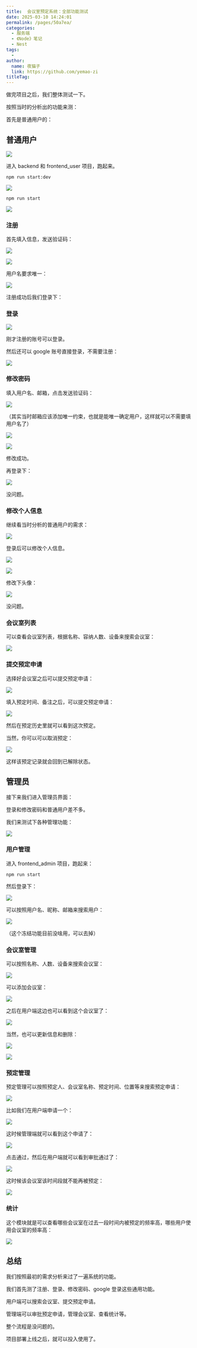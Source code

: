 ```yaml
---
title:  会议室预定系统：全部功能测试
date: 2025-03-10 14:24:01
permalink: /pages/50a7ea/
categories:
  - 服务端
  - 《Node》笔记
  - Nest
tags:
  - 
author: 
  name: 夜猫子
  link: https://github.com/yemao-zi
titleTag: 
---
```

做完项目之后，我们整体测试一下。

按照当时的分析出的功能来测：

首先是普通用户的：

## 普通用户

![](https://p6-juejin.byteimg.com/tos-cn-i-k3u1fbpfcp/906d4fbf82004b8d98db97b4fcf85086~tplv-k3u1fbpfcp-watermark.image?)

进入 backend 和 frontend_user 项目，跑起来。

```
npm run start:dev
```
![](https://p6-juejin.byteimg.com/tos-cn-i-k3u1fbpfcp/3f4784bdb1a04eb6b1e7a508959031a7~tplv-k3u1fbpfcp-jj-mark:0:0:0:0:q75.image#?w=2152&h=1072&s=638868&e=png&b=181818)

```
npm run start
```
![](https://p6-juejin.byteimg.com/tos-cn-i-k3u1fbpfcp/60145470bf694af5975acc50b4e53ba1~tplv-k3u1fbpfcp-jj-mark:0:0:0:0:q75.image#?w=1406&h=600&s=102634&e=png&b=181818)

### 注册

首先填入信息，发送验证码：

![](https://p3-juejin.byteimg.com/tos-cn-i-k3u1fbpfcp/3856408b127642dc9dde22efbcbeb623~tplv-k3u1fbpfcp-jj-mark:0:0:0:0:q75.image#?w=1748&h=1566&s=166573&e=png&b=ffffff)

![](https://p9-juejin.byteimg.com/tos-cn-i-k3u1fbpfcp/51a11cd922054046815562efc65a6234~tplv-k3u1fbpfcp-jj-mark:0:0:0:0:q75.image#?w=712&h=408&s=70522&e=png&b=fdfdfd)

用户名要求唯一：

![](https://p3-juejin.byteimg.com/tos-cn-i-k3u1fbpfcp/426e63a68f1b4745b0db79206d22db23~tplv-k3u1fbpfcp-jj-mark:0:0:0:0:q75.image#?w=2114&h=1712&s=334833&e=gif&f=39&b=fefefe)

注册成功后我们登录下：

### 登录

![](https://p3-juejin.byteimg.com/tos-cn-i-k3u1fbpfcp/fc1d16b98fed43279d623faa81d4a58c~tplv-k3u1fbpfcp-jj-mark:0:0:0:0:q75.image#?w=2414&h=1728&s=330704&e=gif&f=28&b=fefefe)

刚才注册的账号可以登录。

然后还可以 google 账号直接登录，不需要注册：

![](https://p1-juejin.byteimg.com/tos-cn-i-k3u1fbpfcp/23d67cf68fba4bcdadfbd2b9532c2b52~tplv-k3u1fbpfcp-jj-mark:0:0:0:0:q75.image#?w=2422&h=1578&s=865875&e=gif&f=46&b=fefefe)

### 修改密码

填入用户名、邮箱，点击发送验证码：

![](https://p9-juejin.byteimg.com/tos-cn-i-k3u1fbpfcp/e3d5948d209041c9a2f53da9bf7b540f~tplv-k3u1fbpfcp-jj-mark:0:0:0:0:q75.image#?w=2156&h=1426&s=155954&e=png&b=fefefe)

（其实当时邮箱应该添加唯一约束，也就是能唯一确定用户，这样就可以不需要填用户名了）

![](https://p9-juejin.byteimg.com/tos-cn-i-k3u1fbpfcp/b7330d6219b84ec59404421ab1bb8049~tplv-k3u1fbpfcp-jj-mark:0:0:0:0:q75.image#?w=726&h=434&s=72339&e=png&b=fdfdfd)

![](https://p9-juejin.byteimg.com/tos-cn-i-k3u1fbpfcp/2ba6b0617e3d42c0a6fb121e42b93e77~tplv-k3u1fbpfcp-jj-mark:0:0:0:0:q75.image#?w=2096&h=1356&s=324450&e=gif&f=36&b=fefefe)

修改成功。

再登录下：

![](https://p1-juejin.byteimg.com/tos-cn-i-k3u1fbpfcp/aab66274abe341008e9770f1b74a3c5b~tplv-k3u1fbpfcp-jj-mark:0:0:0:0:q75.image#?w=2422&h=1444&s=303842&e=gif&f=15&b=fefefe)

没问题。

### 修改个人信息

继续看当时分析的普通用户的需求：

![](https://p1-juejin.byteimg.com/tos-cn-i-k3u1fbpfcp/9596890a69e44ce7956ad0667e000468~tplv-k3u1fbpfcp-watermark.image?)

登录后可以修改个人信息。

![](https://p1-juejin.byteimg.com/tos-cn-i-k3u1fbpfcp/ff5a8d86b0df474486c008efb3a2c627~tplv-k3u1fbpfcp-jj-mark:0:0:0:0:q75.image#?w=2672&h=1520&s=192718&e=png&b=fefefe)

![](https://p9-juejin.byteimg.com/tos-cn-i-k3u1fbpfcp/e581fdc9ed8343ac938addb9947687e9~tplv-k3u1fbpfcp-jj-mark:0:0:0:0:q75.image#?w=776&h=452&s=74530&e=png&b=fdfdfd)

修改下头像：

![](https://p6-juejin.byteimg.com/tos-cn-i-k3u1fbpfcp/d8d4719687274f708ca79518992f95a7~tplv-k3u1fbpfcp-jj-mark:0:0:0:0:q75.image#?w=2600&h=1598&s=1185259&e=gif&f=34&b=fdfdfd)

没问题。

### 会议室列表

可以查看会议室列表，根据名称、容纳人数、设备来搜索会议室：

![](https://p6-juejin.byteimg.com/tos-cn-i-k3u1fbpfcp/278ea29cacf748bc8615a574c55db54d~tplv-k3u1fbpfcp-jj-mark:0:0:0:0:q75.image#?w=2776&h=1410&s=467128&e=gif&f=45&b=fdfdfd)

### 提交预定申请

选择好会议室之后可以提交预定申请：

![](https://p6-juejin.byteimg.com/tos-cn-i-k3u1fbpfcp/43208b02c0fe415aa5590a2ad6fd8a79~tplv-k3u1fbpfcp-jj-mark:0:0:0:0:q75.image#?w=2600&h=1398&s=885508&e=gif&f=50&b=fdfdfd)

填入预定时间、备注之后，可以提交预定申请：

![](https://p1-juejin.byteimg.com/tos-cn-i-k3u1fbpfcp/89bf7881f64c4981a7ea1ec274b6ee55~tplv-k3u1fbpfcp-jj-mark:0:0:0:0:q75.image#?w=2452&h=1596&s=536237&e=gif&f=32&b=808080)

然后在预定历史里就可以看到这次预定。

当然，你可以可以取消预定：

![](https://p1-juejin.byteimg.com/tos-cn-i-k3u1fbpfcp/884b4e8a2029458b9546b0e28a471535~tplv-k3u1fbpfcp-jj-mark:0:0:0:0:q75.image#?w=2788&h=1434&s=295111&e=gif&f=26&b=fdfdfd)

这样该预定记录就会回到已解除状态。

## 管理员

接下来我们进入管理员界面：

登录和修改密码和普通用户差不多。

我们来测试下各种管理功能：

![](https://p3-juejin.byteimg.com/tos-cn-i-k3u1fbpfcp/e4d405db23da46e2982f7b4404c2125a~tplv-k3u1fbpfcp-watermark.image?)

### 用户管理

进入 frontend_admin 项目，跑起来：

```
npm run start
```
然后登录下：

![](https://p6-juejin.byteimg.com/tos-cn-i-k3u1fbpfcp/d8ece3c186db472389767e346add0c66~tplv-k3u1fbpfcp-jj-mark:0:0:0:0:q75.image#?w=2736&h=1596&s=305212&e=gif&f=19&b=fefefe)

可以按照用户名、昵称、邮箱来搜索用户：

![](https://p6-juejin.byteimg.com/tos-cn-i-k3u1fbpfcp/b819698f58dc4e3b91134b5b4c449a68~tplv-k3u1fbpfcp-jj-mark:0:0:0:0:q75.image#?w=3028&h=1916&s=2783178&e=gif&f=50&b=fdfdfd)

（这个冻结功能目前没啥用，可以去掉）

### 会议室管理

可以按照名称、人数、设备来搜索会议室：

![](https://p1-juejin.byteimg.com/tos-cn-i-k3u1fbpfcp/014e8e6bee9b44af8194db4261882ad0~tplv-k3u1fbpfcp-jj-mark:0:0:0:0:q75.image#?w=3042&h=1480&s=404314&e=gif&f=50&b=fefefe)

可以添加会议室：

![](https://p6-juejin.byteimg.com/tos-cn-i-k3u1fbpfcp/8d7778c6d157477289d1c9b177afb13e~tplv-k3u1fbpfcp-jj-mark:0:0:0:0:q75.image#?w=2624&h=1484&s=639180&e=gif&f=43&b=808080)

之后在用户端这边也可以看到这个会议室了：

![](https://p3-juejin.byteimg.com/tos-cn-i-k3u1fbpfcp/11a005e5108043e293901d6c0fa64f30~tplv-k3u1fbpfcp-jj-mark:0:0:0:0:q75.image#?w=2924&h=1330&s=266377&e=png&b=fefefe)

当然，也可以更新信息和删除：

![](https://p9-juejin.byteimg.com/tos-cn-i-k3u1fbpfcp/257a71e1cc7c42728c158aaddc86c21c~tplv-k3u1fbpfcp-jj-mark:0:0:0:0:q75.image#?w=3046&h=1596&s=1125394&e=gif&f=37&b=fdfdfd)

![](https://p9-juejin.byteimg.com/tos-cn-i-k3u1fbpfcp/b48a63f968d6457db958c9c6af3a7ea2~tplv-k3u1fbpfcp-jj-mark:0:0:0:0:q75.image#?w=3346&h=1610&s=448554&e=gif&f=22&b=fefefe)

### 预定管理

预定管理可以按照预定人、会议室名称、预定时间、位置等来搜索预定申请：

![](https://p1-juejin.byteimg.com/tos-cn-i-k3u1fbpfcp/6eccc9d9a9b54cf0ab4c7a3583e0eb54~tplv-k3u1fbpfcp-jj-mark:0:0:0:0:q75.image#?w=3452&h=1774&s=616005&e=gif&f=50&b=fdfdfd)

比如我们在用户端申请一个：

![](https://p1-juejin.byteimg.com/tos-cn-i-k3u1fbpfcp/69432a2207724c71969627aa211fbfc1~tplv-k3u1fbpfcp-jj-mark:0:0:0:0:q75.image#?w=2872&h=1652&s=707361&e=gif&f=32&b=808080)

这时候管理端就可以看到这个申请了：

![](https://p3-juejin.byteimg.com/tos-cn-i-k3u1fbpfcp/00d6b603020f46e3bea4af0d35a8a80d~tplv-k3u1fbpfcp-jj-mark:0:0:0:0:q75.image#?w=3366&h=1284&s=243753&e=png&b=fefefe)

点击通过，然后在用户端就可以看到审批通过了：

![](https://p1-juejin.byteimg.com/tos-cn-i-k3u1fbpfcp/e69192427c674ecbb689a1144ff5ddf2~tplv-k3u1fbpfcp-jj-mark:0:0:0:0:q75.image#?w=3386&h=1318&s=685815&e=gif&f=43&b=fdfdfd)

这时候该会议室该时间段就不能再被预定：

![](https://p6-juejin.byteimg.com/tos-cn-i-k3u1fbpfcp/5435ed8d3204422aa9f39f12b43b25f2~tplv-k3u1fbpfcp-jj-mark:0:0:0:0:q75.image#?w=2820&h=1592&s=275530&e=gif&f=20&b=7f7f7f)

### 统计

这个模块就是可以查看哪些会议室在过去一段时间内被预定的频率高，哪些用户使用会议室的频率高：

![](https://p9-juejin.byteimg.com/tos-cn-i-k3u1fbpfcp/ca82f204bc81408b97094b2e4993f5c0~tplv-k3u1fbpfcp-jj-mark:0:0:0:0:q75.image#?w=2724&h=1808&s=1662036&e=gif&f=50&b=fefefe)

## 总结

我们按照最初的需求分析来过了一遍系统的功能。

我们首先测了注册、登录、修改密码、google 登录这些通用功能。

用户端可以搜索会议室、提交预定申请。

管理端可以审批预定申请，管理会议室、查看统计等。

整个流程是没问题的。

项目部署上线之后，就可以投入使用了。
